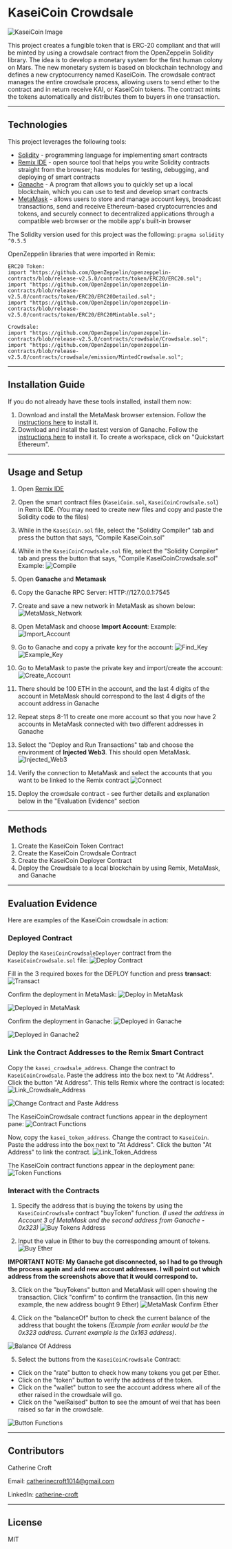 # KaseiCoin Crowdsale
![KaseiCoin Image](./Execution_Results/kaseicoin.jpeg)

This project creates a fungible token that is ERC-20 compliant and that will be minted by using a crowdsale contract from the OpenZeppelin Solidity library. The idea is to develop a monetary system for the first human colony on Mars. The new monetary system is based on blockchain technology and defines a new cryptocurrency named KaseiCoin. The crowdsale contract manages the entire crowdsale process, allowing users to send ether to the contract and in return receive KAI, or KaseiCoin tokens. The contract mints the tokens automatically and distributes them to buyers in one transaction. 

---

## Technologies
This project leverages the following tools:
* [Solidity](https://docs.soliditylang.org/en/v0.8.13/) - programming language for implementing smart contracts
* [Remix IDE](https://remix.ethereum.org/#optimize=false&runs=200&evmVersion=null&version=soljson-v0.8.7+commit.e28d00a7.js) - open source tool that helps you write Solidity contracts straight from the browser; has modules for testing, debugging, and deploying of smart contracts
* [Ganache](https://trufflesuite.com/ganache/) - A program that allows you to quickly set up a local blockchain, which you can use to test and develop smart contracts
* [MetaMask](https://metamask.io/) - allows users to store and manage account keys, broadcast transactions, send and receive Ethereum-based cryptocurrencies and tokens, and securely connect to decentralized applications through a compatible web browser or the mobile app's built-in browser

The Solidity version used for this project was the following:
`pragma solidity ^0.5.5`

OpenZeppelin libraries that were imported in Remix:

```
ERC20 Token:
import "https://github.com/OpenZeppelin/openzeppelin-contracts/blob/release-v2.5.0/contracts/token/ERC20/ERC20.sol";
import "https://github.com/OpenZeppelin/openzeppelin-contracts/blob/release-v2.5.0/contracts/token/ERC20/ERC20Detailed.sol";
import "https://github.com/OpenZeppelin/openzeppelin-contracts/blob/release-v2.5.0/contracts/token/ERC20/ERC20Mintable.sol";

Crowdsale:
import "https://github.com/OpenZeppelin/openzeppelin-contracts/blob/release-v2.5.0/contracts/crowdsale/Crowdsale.sol";
import "https://github.com/OpenZeppelin/openzeppelin-contracts/blob/release-v2.5.0/contracts/crowdsale/emission/MintedCrowdsale.sol";
```

---

## Installation Guide
If you do not already have these tools installed, install them now: 
1. Download and install the MetaMask browser extension. Follow the [instructions here](https://metamask.io/download/) to install it.
2. Download and install the lastest version of Ganache. Follow the [instructions here](https://trufflesuite.com/ganache/) to install it. To create a workspace, click on "Quickstart Ethereum".

---

## Usage and Setup
1. Open [Remix IDE](https://remix.ethereum.org/#optimize=false&runs=200&evmVersion=null&version=soljson-v0.8.7+commit.e28d00a7.js) 

2. Open the smart contract files (`KaseiCoin.sol`, `KaseiCoinCrowdsale.sol`) in Remix IDE. (You may need to create new files and copy and paste the Solidity code to the files)

3. While in the `KaseiCoin.sol` file, select the "Solidity Compiler" tab and press the button that says, "Compile KaseiCoin.sol"

4. While in the `KaseiCoinCrowdsale.sol` file, select the "Solidity Compiler" tab and press the button that says, "Compile KaseiCoinCrowdsale.sol"
Example: ![Compile](./Execution_Results/Compile_Example.png)

5. Open **Ganache** and **Metamask**

6. Copy the Ganache RPC Server: HTTP://127.0.0.1:7545

7. Create and save a new network in MetaMask as shown below:
![MetaMask_Network](./Execution_Results/Network.png)  

8. Open MetaMask and choose **Import Account**:
Example: ![Import_Account](./Execution_Results/Import_Account.png)

9. Go to Ganache and copy a private key for the account:
![Find_Key](./Execution_Results/find_key.png)
![Example_Key](./Execution_Results/example_key.png)

10. Go to MetaMask to paste the private key and import/create the account:
![Create_Account](./Execution_Results/Create_Account.png)

11. There should be 100 ETH in the account, and the last 4 digits of the account in MetaMask should correspond to the last 4 digits of the account address in Ganache

12. Repeat steps 8-11 to create one more account so that you now have 2 accounts in MetaMask connected with two different addresses in Ganache

13. Select the "Deploy and Run Transactions" tab and choose the environment of **Injected Web3**. This should open MetaMask.
![Injected_Web3](./Execution_Results/InjectedW3.png)

14. Verify the connection to MetaMask and select the accounts that you want to be linked to the Remix contract
![Connect](./Execution_Results/Connect_MetaMask.png)

15. Deploy the crowdsale contract - see further details and explanation below in the "Evaluation Evidence" section
---

## Methods
1. Create the KaseiCoin Token Contract
2. Create the KaseiCoin Crowdsale Contract
3. Create the KaseiCoin Deployer Contract
4. Deploy the Crowdsale to a local blockchain by using Remix, MetaMask, and Ganache

---

## Evaluation Evidence
Here are examples of the KaseiCoin crowdsale in action:

### Deployed Contract
Deploy the `KaseiCoinCrowdsaleDeployer` contract from the `KaseiCoinCrowdsale.sol` file:
![Deploy Contract](./Execution_Results/Deploy_Contract.png)

Fill in the 3 required boxes for the DEPLOY function and press **transact**:
![Transact](./Execution_Results/transact_boxes.png)

Confirm the deployment in MetaMask:
![Deploy in MetaMask](./Execution_Results/Deploy_MetaMask.png)

![Deployed in MetaMask](./Execution_Results/Deployed_ContractMM.png)

Confirm the deployment in Ganache:
![Deployed in Ganache](./Execution_Results/Deploy_Ganache.png)

![Deployed in Ganache2](./Execution_Results/Deploy_Ganache2.png)

### Link the Contract Addresses to the Remix Smart Contract

Copy the `kasei_crowdsale_address`. Change the contract to `KaseiCoinCrowdsale`. Paste the address into the box next to "At Address". Click the button "At Address". This tells Remix where the contract is located:
![Link_Crowdsale_Address](./Execution_Results/copy_address.png)

![Change Contract and Paste Address](./Execution_Results/paste_address.png)

The KaseiCoinCrowdsale contract functions appear in the deployment pane:
![Contract Functions](./Execution_Results/contract_functions.png)

Now, copy the `kasei_token_address`. Change the contract to `KaseiCoin`. Paste the address into the box next to "At Address". Click the button "At Address" to link the contract.
![Link_Token_Address](./Execution_Results/link_token_address.png)

The KaseiCoin contract functions appear in the deployment pane:
![Token Functions](./Execution_Results/mint_functions.png)

### Interact with the Contracts

1. Specify the address that is buying the tokens by using the `KaseiCoinCrowdsale` contract "buyToken" function. *(I used the address in Account 3 of MetaMask and the second address from Ganache - 0x323)*
![Buy Tokens Address](./Execution_Results/buy_tokens_address.png)

2. Input the value in Ether to buy the corresponding amount of tokens.
![Buy Ether](./Execution_Results/buy_8_ether_example.png)

**IMPORTANT NOTE: My Ganache got disconnected, so I had to go through the process again and add new account addresses. I will point out which address from the screenshots above that it would correspond to.**

3. Click on the "buyTokens" button and MetaMask will open showing the transaction. Click "confirm" to confirm the transaction. (In this new example, the new address bought 9 Ether)
![MetaMask Confirm Ether](./Execution_Results/9_ether_example.png)

4. Click on the "balanceOf" button to check the current balance of the address that bought the tokens *(Example from earlier would be the 0x323 address. Current example is the 0x163 address)*.

![Balance Of Address](./Execution_Results/balanceOf.png)

5. Select the buttons from the `KaseiCoinCrowdsale` Contract:
* Click on the "rate" button to check how many tokens you get per Ether. 
* Click on the "token" button to verify the address of the token.
* Click on the "wallet" button to see the account address where all of the ether raised in the crowdsale will go.
* Click on the "weiRaised" button to see the amount of wei that has been raised so far in the crowdsale.

![Button Functions](./Execution_Results/button_functions_example.png)

---

## Contributors
Catherine Croft

Email: catherinecroft1014@gmail.com

LinkedIn: [catherine-croft](https://www.linkedin.com/in/catherine-croft-4715481aa/)

---

## License 
MIT
